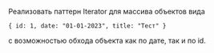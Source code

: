 Реализовать паттерн Iterator для массива объектов вида
```
{ id: 1, date: "01-01-2023", title: "Тест" }
```
с возможностью обхода объекта как по дате, так и по id.